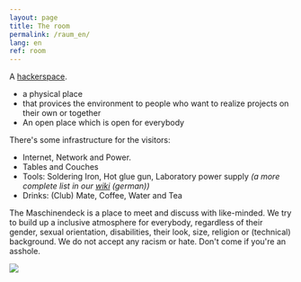 ```yaml
---
layout: page
title: The room
permalink: /raum_en/
lang: en
ref: room
---
```



A [hackerspace][1].

* a physical place
* that provices the environment to people who want to realize projects on their own or together
* An open place which is open for everybody

There's some infrastructure for the visitors:

* Internet, Network and Power.
* Tables and Couches
* Tools: Soldering Iron, Hot glue gun, Laboratory power supply *(a more complete list in our [wiki][2] (german))*
* Drinks: (Club) Mate, Coffee, Water and Tea

The Maschinendeck is a place to meet and discuss with like-minded. We try to build up a inclusive atmosphere for everybody, regardless of their gender, sexual orientation, disabilities, their look, size, religion or (technical) background. We do not accept any racism or hate. Don't come if you're an asshole.


![](/images/maschinendeck.jpg)

[1]: https://en.wikipedia.org/wiki/Hackerspace
[2]: http://wiki.maschinendeck.org/wiki/Der_Raum
